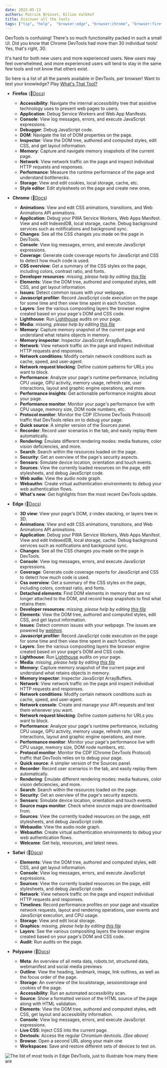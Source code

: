 ```yaml
---
date: 2022-05-13
authors: Patrick Brosset, Kilian Valkhof
title: Discover all the tools
tags: ["tip", "help",  "browser:edge", "browser:chrome", "browser:firefox", "browser:safari", "browser:polypane"]
---
```


DevTools is confusing! There's so much functionality packed in such a small UI. Did you know that Chrome DevTools had more than 30 individual tools! Yes, that's right, 30.

It's hard for both new users and more experienced users. New users may feel overwhelmed, and more experienced users will tend to stay in the same few tools and not know that others exist.

So here is a list of all the panels available in DevTools, per browser! Want to test your knowledge? Play [What's That Tool?](https://patrickbrosset.com/lab/2022-05-13-whats-that-tool/)

* **Firefox**  (📕[Docs](https://firefox-source-docs.mozilla.org/devtools-user/index.html))
  * **Accessibility**: Navigate the internal accessibility tree that assistive technology uses to present web pages to users.
  * **Application**: Debug Service Workers and Web App Manifests.
  * **Console**: View log messages, errors, and execute JavaScript expressions.
  * **Debugger**: Debug JavaScript code.
  * **DOM**: Navigate the list of DOM properties on the page.
  * **Inspector**: View the DOM tree, authored and computed styles, edit CSS, and get layout information.
  * **Memory**: Capture and navigate memory snapshots of the current page.
  * **Network**: View network traffic on the page and inspect individual HTTP requests and responses.
  * **Performance**: Measure the runtime performance of the page and understand bottlenecks.
  * **Storage**: View and edit cookies, local storage, cache, etc.
  * **Style editor**: Edit stylesheets on the page and create new ones.

* **Chrome** (📕[Docs](https://developer.chrome.com/docs/devtools/overview/))
  * **Animations**: View and edit CSS animations, transitions, and Web Animations API animations.
  * **Application**: Debug your PWA Service Workers, Web Apps Manifest. View and edit IndexedDB, local storage, cache. Debug background services such as notifications and background sync.
  * **Changes**: See all the CSS changes you made on the page in DevTools.
  * **Console**: View log messages, errors, and execute JavaScript expressions.
  * **Coverage**: Generate code coverage reports for JavaScript and CSS to detect how much code is used.
  * **CSS overview**: Get a summary of the CSS styles on the page, including colors, contrast ratio, and fonts.
  * **Developer resources**: _missing, please help by editing [this file](https://github.com/captainbrosset/devtools-tips/blob/main/src/tips/en/discover-all-tools.md)_
  * **Elements**: View the DOM tree, authored and computed styles, edit CSS, and get layout information.
  * **Issues**: Detect common issues with your webpage.
  * **Javascript profiler**: Record JavaScript code execution on the page for some time and then view time spent in each function.
  * **Layers**: See the various compositing layers the browser engine created based on your page's DOM and CSS code.
  * **Lighthouse**: Run [Lighthouse](https://developers.google.com/web/tools/lighthouse/) audits on your page.
  * **Media**: _missing, please help by editing [this file](https://github.com/captainbrosset/devtools-tips/blob/main/src/tips/en/discover-all-tools.md)_
  * **Memory**: Capture memory snapshot of the current page and understand what retains objects in memory.
  * **Memory inspector**: Inspector JavaScript ArrayBuffers.
  * **Network**: View network traffic on the page and inspect individual HTTP requests and responses.
  * **Network conditions**: Modify certain network conditions such as cache, speed, and user-agent.
  * **Network request blocking**: Define custom patterns for URLs you want to block.
  * **Performance**: Analyze your page's runtime performance, including CPU usage, GPU activity, memory usage, refresh rate, user interactions, layout and graphic engine operations, and more.
  * **Performance insights**: Get actionable performance insights about your page.
  * **Performance monitor**: Monitor your page's performance live with CPU usage, memory size, DOM node numbers, etc.
  * **Protocol monitor**: Monitor the CDP (Chrome DevTools Protocol) traffic that DevTools relies on to debug your page.
  * **Quick source**: A simpler version of the Sources panel.
  * **Recorder**: Record user scenarios in the tab, and easily replay them automatically.
  * **Rendering**: Emulate different rendering modes: media features, color vision deficiencies, and more.
  * **Search**: Search within the resources loaded on the page.
  * **Security**: Get an overview of the page's security aspects.
  * **Sensors**: Simulate device location, orientation and touch events.
  * **Sources**: View the currently loaded resources on the page, edit stylesheets, and debug JavaScript code.
  * **Web audio**: View the audio node graph.
  * **Webauthn**: Create virtual authentication environments to debug your web authentication flows.
  * **What's new**: Get highlights from the most recent DevTools update.

* **Edge** (📕[Docs](https://docs.microsoft.com/microsoft-edge/devtools-guide-chromium/landing/))
  * **3D view**: View your page's DOM, z-index stacking, or layers tree in 3D.
  * **Animations**: View and edit CSS animations, transitions, and Web Animations API animations.
  * **Application**: Debug your PWA Service Workers, Web Apps Manifest. View and edit IndexedDB, local storage, cache. Debug background services such as notifications and background sync.
  * **Changes**: See all the CSS changes you made on the page in DevTools.
  * **Console**: View log messages, errors, and execute JavaScript expressions.
  * **Coverage**: Generate code coverage reports for JavaScript and CSS to detect how much code is used.
  * **Css overview**: Get a summary of the CSS styles on the page, including colors, contrast ratio, and fonts.
  * **Detached elements**: Find DOM elements in memory that are no longer attached to the DOM, and record heap snapshots to find what retains them.
  * **Developer resources**: _missing, please help by editing [this file](https://github.com/captainbrosset/devtools-tips/blob/main/src/tips/en/discover-all-tools.md)_
  * **Elements**: View the DOM tree, authored and computed styles, edit CSS, and get layout information.
  * **Issues**: Detect common issues with your webpage. The issues are powered by [webhint](https://webhint.io/).
  * **Javascript profiler**: Record JavaScript code execution on the page for some time and then view time spent in each function.
  * **Layers**: See the various compositing layers the browser engine created based on your page's DOM and CSS code.
  * **Lighthouse**: Run [Lighthouse](https://developers.google.com/web/tools/lighthouse/) audits on your page.
  * **Media**: _missing, please help by editing [this file](https://github.com/captainbrosset/devtools-tips/blob/main/src/tips/en/discover-all-tools.md)_
  * **Memory**: Capture memory snapshot of the current page and understand what retains objects in memory.
  * **Memory inspector**: Inspector JavaScript ArrayBuffers.
  * **Network**: View network traffic on the page and inspect individual HTTP requests and responses.
  * **Network conditions**: Modify certain network conditions such as cache, speed, and user-agent.
  * **Network console**: Create and manage your API requests and test them whenever you want.
  * **Network request blocking**: Define custom patterns for URLs you want to block.
  * **Performance**: Analyze your page's runtime performance, including CPU usage, GPU activity, memory usage, refresh rate, user interactions, layout and graphic engine operations, and more.
  * **Performance monitor**: Monitor your page's performance live with CPU usage, memory size, DOM node numbers, etc.
  * **Protocol monitor**: Monitor the CDP (Chrome DevTools Protocol) traffic that DevTools relies on to debug your page.
  * **Quick source**: A simpler version of the Sources panel.
  * **Recorder**: Record user scenarios in the tab, and easily replay them automatically.
  * **Rendering**: Emulate different rendering modes: media features, color vision deficiencies, and more.
  * **Search**: Search within the resources loaded on the page.
  * **Security**: Get an overview of the page's security aspects.
  * **Sensors**: Simulate device location, orientation and touch events.
  * **Source maps monitor**: Check where source maps are downloaded from.
  * **Sources**: View the currently loaded resources on the page, edit stylesheets, and debug JavaScript code.
  * **Webaudio**: View the audio node graph.
  * **Webauthn**: Create virtual authentication environments to debug your web authentication flows.
  * **Welcome**: Get help, resources, and latest news.

* **Safari** (📕[Docs](https://webkit.org/web-inspector/))
  * **Elements**: View the DOM tree, authored and computed styles, edit CSS, and get layout information.
  * **Console**: View log messages, errors, and execute JavaScript expressions.
  * **Sources**: View the currently loaded resources on the page, edit stylesheets, and debug JavaScript code.
  * **Network**: View network traffic on the page and inspect individual HTTP requests and responses.
  * **Timelines**: Record performance profiles on your page and visualize network requests, layout and rendering operations, user events and JavaScript execution, and CPU usage.
  * **Storage**: View and edit local storage.
  * **Graphics**: _missing, please help by editing [this file](https://github.com/captainbrosset/devtools-tips/blob/main/src/tips/en/discover-all-tools.md)_
  * **Layers**: See the various compositing layers the browser engine created based on your page's DOM and CSS code.
  * **Audit**: Run audits on the page.

* **Polypane** (📕[Docs](https://polypane.app/docs/))
  * **Meta**: An overview of all meta data, robots.txt, structured data, webmanifest and social media previews
  * **Outline**: View the heading, landmark, image, link outlines, as well as the focus order of the page.
  * **Storage**: An overview of the localstorage, sessionstorage and cookies of the page.
  * **Accessibility**: Run an automated accessibility scan.
  * **Source**: Show a formatted version of the HTML source of the page along with HTML validation.
  * **Elements**: View the DOM tree, authored and computed styles, edit CSS, get layout and accessibility information.
  * **Console**: View log messages, errors, and execute JavaScript expressions.
  * **Live CSS**: Inject CSS into the current page.
  * **Devtools**: Access the regular Chromium devtools. _(See above)_
  * **Browse**: Open a second URL along your main one
  * **Workspaces**: Save and restore different sets of devices to test on.


![The list of most tools in Edge DevTools, just to illustrate how many there are](../../assets/img/discover-all-tools.png)
